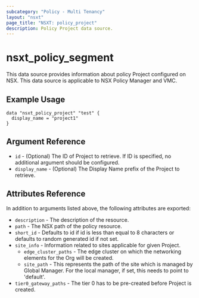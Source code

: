 ```yaml
---
subcategory: "Policy - Multi Tenancy"
layout: "nsxt"
page_title: "NSXT: policy_project"
description: Policy Project data source.
---
```


# nsxt_policy_segment

This data source provides information about policy Project configured on NSX.
This data source is applicable to NSX Policy Manager and VMC.

## Example Usage

```hcl
data "nsxt_policy_project" "test" {
  display_name = "project1"
}
```

## Argument Reference

* `id` - (Optional) The ID of Project to retrieve. If ID is specified, no additional argument should be configured.
* `display_name` - (Optional) The Display Name prefix of the Project to retrieve.

## Attributes Reference

In addition to arguments listed above, the following attributes are exported:

* `description` - The description of the resource.
* `path` - The NSX path of the policy resource.
* `short_id` - Defaults to id if id is less than equal to 8 characters or defaults to random generated id if not set.
* `site_info` - Information related to sites applicable for given Project.
  * `edge_cluster_paths` - The edge cluster on which the networking elements for the Org will be created.
  * `site_path` - This represents the path of the site which is managed by Global Manager. For the local manager, if set, this needs to point to 'default'.
* `tier0_gateway_paths` - The tier 0 has to be pre-created before Project is created.
